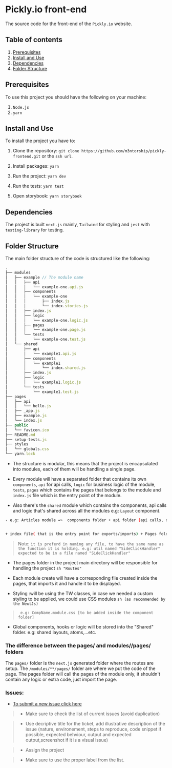 # Pickly.io front-end

The source code for the front-end of the `Pickly.io` website.

## Table of contents

1. [Prerequisites](#prerequisites)
2. [Install and Use](#install-and-use)
3. [Dependencies](#dependencies)
4. [Folder Structure](#folder-structure)

## Prerequisites

To use this project you should have the following on your machine:

1. `Node.js`
2. `yarn`

## Install and Use

To install the project you have to:

1. Clone the repository:
   `git clone https://github.com/m3ntorship/pickly-frontend.git` or the `ssh url`.

2. Install packages:
   `yarn`

3. Run the project:
   `yarn dev`

4. Run the tests:
   `yarn test`

5. Open storybook:
   `yarn storybook`

## Dependencies

The project is built `next.js` mainly, `Tailwind` for styling and `jest` with `testing-library` for testing.

## Folder Structure

The main folder structure of the code is structured like the following:

```js
.
├── modules
│   ├── example // The module name
│   │   ├── api
│   │   │   └── example-one.api.js
│   │   ├── components
│   │   │   └── example-one
│   │   │       ├── index.js
│   │   │       └── index.stories.js
│   │   ├── index.js
│   │   ├── logic
│   │   │   └── example-one.logic.js
│   │   ├── pages
│   │   │   └── example-one.page.js
│   │   └── tests
│   │       └── example-one.test.js
│   └── shared
│       ├── api
│       │   └── example1.api.js
│       ├── components
│       │   └── example1
│       │       └── index.shared.js
│       ├── index.js
│       ├── logic
│       │   └── example1.logic.js
│       └── tests
│           └── example1.test.js
├── pages
│   ├── api
│   │   └── hello.js
│   ├── _app.js
│   ├── example.js
│   └── index.js
├── public
│   └── favicon.ico
├── README.md
├── setup-tests.js
├── styles
│   └── globals.css
└── yarn.lock
```

- The structure is modular, this means that the project is encapsulated into modules, each of them will be handling a single page.


 - Every module will have a separated folder that contains its own `components`, `api` for api calls, `logic` for business logic of the module, `tests`, `pages` which contains the pages that belongs to the module and `index.js` file which is the entry point of the module.


  - Also there's the `shared` module which contains the components, api calls and logic that's shared across all the modules e.g: `Layout` component.


```sh
- e.g: Articles module =>  components folder + api folder (api calls, data being fetched,..etc)+ hooks folder(any custom hook in use for that module) + logic folder(any utils or helper functions e.g: date format)


+ index file( that is the entry point for exports/imports) + Pages folder (includes the page the module is displaying)

```


> Note: `
it is preferd in naming any file, to have the same name as the function it is holding. e.g: util named "SideClickHandler" expected to be in a file named "SideClickHandler" `


- The pages folder in the project main directory  will be responsible for handling the project ```sh "Routes"```


- Each module create will have a corresponding file created inside the pages, that imports it and handle it to be displayed.


- Styling :will be using the TW classes, in case we needed a custom styling to be applied, we could use CSS modules ```sh (as recommended by the NextJs)```


>      e.g: CompName.module.css [to be added inside the component folder]


- Global components, hooks or logic will be stored into the "Shared" folder. e.g: shared layouts, atoms,...etc.



### The difference between the pages/ and modules/<module-name>/pages/ folders

The `pages/` folder is the `next.js` generated folder where the routes are setup. The `/modules/**/pages/` folder are where we put the code of the page. The pages folder will call the pages of the module only, it shouldn't contain any logic or extra code, just import the page.



### Issues:

-  [To submit a new issue click here ](https://github.com/m3ntorship/pickify-frontend/issues)

>  - Make sure to check the list of current issues (avoid duplication)

>  - Use decriptive title for the ticket, add illustrative description of the issue (nature, environement, steps to reproduce, code snippet if possible, expected behviour, output and expected output,screenshot if it is a visual issue)

> - Assign the project

> - Make sure to use the proper label from the list.